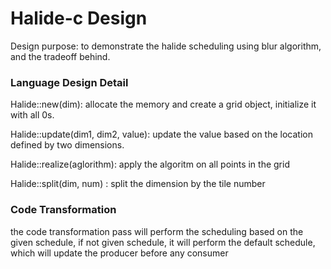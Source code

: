 # Halide-c Design 

Design purpose: to demonstrate the halide scheduling using blur algorithm, and the tradeoff behind.


### Language Design Detail 

Halide::new(dim): allocate the memory and create a grid object, initialize it with all 0s.


Halide::update(dim1, dim2, value): update the value based on the location defined by two dimensions.


Halide::realize(aglorithm): apply the algoritm on all points in the grid


Halide::split(dim, num) : split the dimension by the tile number


 


### Code Transformation
the code transformation pass will perform the scheduling based on the given schedule,
if not given schedule, it will perform the default schedule, which will update the producer before any consumer



